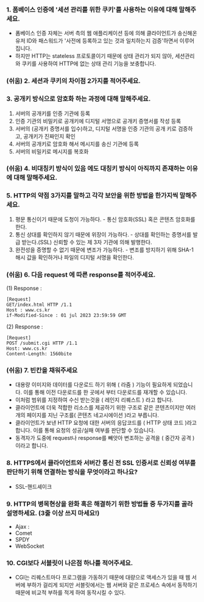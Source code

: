 ### 1. 폼베이스 인증에 '세션 관리를 위한 쿠키'를 사용하는 이유에 대해 말해주세요.
- 폼베이스 인증 자체는 서버 측의 웹 애플리케이션 등에 의해 클라이언트가 송신해온 유저 ID와 패스워드가 '사전에 등록하고 있는 것과 일치하는지 검증'하면서 이루어집니다.
- 하지만 HTTP는 stateless 프로토콜이기 때문에 상태 관리가 되지 않아, 세션관리와 쿠키를 사용하여 HTTP에 없는 상태 관리 기능을 보충합니다.

### (쉬움) 2. 세션과 쿠키의 차이점 2가지를 적어주세요.

### 3. 공개키 방식으로 암호화 하는 과정에 대해 말해주세요.
1. 서버의 공개키를 인증 기관에 등록
2. 인증 기관의 비밀키로 공개키에 디지털 서명으로 공개키 증명서를 작성 등록
3. 서버의 (공개키 증명서를 입수)하고, 디지털 서명을 인증 기관의 공개 키로 검증하고, 공개키가 진짜인지 확인
4. 서버의 공개키로 암호화 해서 메시지를 송신 기관에 등록
5. 서버의 비밀키로 메시지를 복호화

### (쉬움) 4. 비대칭키 방식이 있음 에도 대칭키 방식이 아직까지 존재하는 이유에 대해 말해주세요.

### 5. HTTP의 약점 3가지를 말하고 각각 보안을 위한 방법을 한가지씩 말해주세요.
1. 평문 통신이기 때문에 도청이 가능하다. - 통신 암호화(SSL) 혹은 콘텐츠 암호화를 한다. 
2. 통신 상대를 확인하지 않기 때문에 위장이 가능하다. - 상대를 확인하는 증명서를 발급 받는다.(SSL) 신뢰할 수 있는 제 3자 기관에 의해 발행한다.
3. 완전성을 증명할 수 없기 때문에 변조가 가능하다. - 변조를 방지하기 위해 SHA-1 해시 값을 확인하거나 파일의 디지털 서명을 확인한다.

### (쉬움) 6. 다음 request 에 따른 response를 적어주세요.
(1) Response : 
~~~
[Request]
GET/index.html HTTP /1.1
Host : www.cs.kr
if-Modified-Since : 01 jul 2023 23:59:59 GMT
~~~
(2) Response : 
~~~
[Request]
POST /submit.cgi HTTP /1.1
Host: www.cs.kr
Content-Length: 1560bite
~~~

### (쉬움) 7. 빈칸을 채워주세요
- 대용량 이미지와 데이터를 다운로드 하기 위해 ( 라줌 ) 기능이 필요하게 되었습니다. 이를 통해 이전 다운로드를 한 곳에서 부터 다운로드를 재개할 수 있습니다.
- 이처럼 범위를 지정하여 수신 받는것을 ( 레인지 리퀘스트 ) 라고 합니다.
- 클라이언트에 더욱 적합한 리소스를 제공하기 위한 구조로 같은 콘텐츠이지만 여러개의 페이지를 지닌 구조를( 콘텐츠 네고시에이션 )라고 부릅니다.
- 클라이언트가 보낸 HTTP 요청에 대한 서버의 응답코드를 ( HTTP 상태 코드 )라고 합니다. 이를 통해 요청의 성공/실패 여부를 판단할 수 있습니다.
- 동격자가 도중에 request나 response를 빼앗아 변조하는 공격을 ( 중간자 공격 )이라고 합니다.

### 8. HTTPS에서 클라이언트와 서버간 통신 전 SSL 인증서로 신뢰성 여부를 판단하기 위해 연결하는 방식을 무엇이라고 하나요?
- SSL-핸드셰이크

### 9. HTTP의 병목현상을 완화 혹은 해결하기 위한 방법들 중 두가지를 골라 설명하세요. (3줄 이상 쓰지 마세요!)
- Ajax : 
- Comet
- SPDY
- WebSocket

### 10. CGI보다 서블릿이 나은점 하나를 적어주세요.
- CGI는 리퀘스트마다 프로그램을 가동하기 때문에 대량으로 액세스가 있을 때 웹 서버에 부하가 걸리게 되지만 서블릿에서는 웹 서버와 같은 프로세스 속에서 동작하기 때문에 비교적 부하를 적게 하여 동작시킬 수 있다.